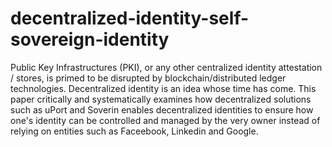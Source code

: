 # decentralized-identity-self-sovereign-identity
Public Key Infrastructures (PKI), or any other centralized identity attestation / stores, is primed to be disrupted by blockchain/distributed ledger technologies. Decentralized identity is an idea whose time has come. This paper critically and systematically examines how decentralized solutions such as uPort and Soverin enables decentralized identities to ensure how one's identity can be controlled and managed by the very owner instead of relying on entities such as Faceebook, Linkedin and Google. 
